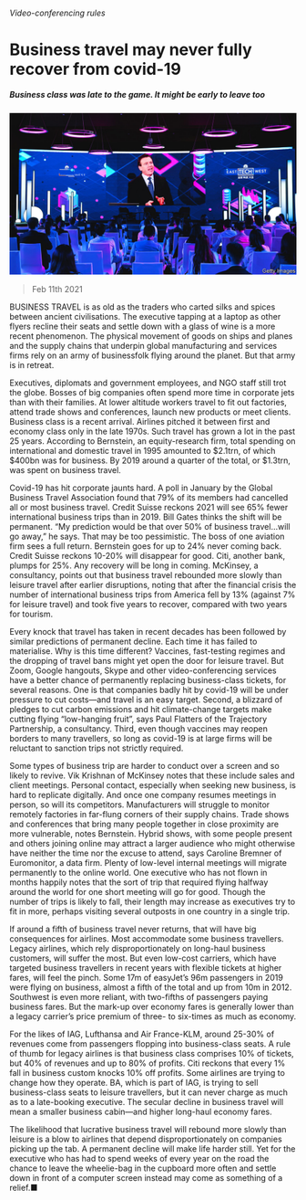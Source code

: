 ###### Video-conferencing rules

# Business travel may never fully recover from covid-19 

##### Business class was late to the game. It might be early to leave too 

![image](images/20210213_SRP060_0.jpg) 

> Feb 11th 2021 


BUSINESS TRAVEL is as old as the traders who carted silks and spices between ancient civilisations. The executive tapping at a laptop as other flyers recline their seats and settle down with a glass of wine is a more recent phenomenon. The physical movement of goods on ships and planes and the supply chains that underpin global manufacturing and services firms rely on an army of businessfolk flying around the planet. But that army is in retreat.


Executives, diplomats and government employees, and NGO staff still trot the globe. Bosses of big companies often spend more time in corporate jets than with their families. At lower altitude workers travel to fit out factories, attend trade shows and conferences, launch new products or meet clients. Business class is a recent arrival. Airlines pitched it between first and economy class only in the late 1970s. Such travel has grown a lot in the past 25 years. According to Bernstein, an equity-research firm, total spending on international and domestic travel in 1995 amounted to $2.1trn, of which $400bn was for business. By 2019 around a quarter of the total, or $1.3trn, was spent on business travel.



Covid-19 has hit corporate jaunts hard. A poll in January by the Global Business Travel Association found that 79% of its members had cancelled all or most business travel. Credit Suisse reckons 2021 will see 65% fewer international business trips than in 2019. Bill Gates thinks the shift will be permanent. “My prediction would be that over 50% of business travel…will go away,” he says. That may be too pessimistic. The boss of one aviation firm sees a full return. Bernstein goes for up to 24% never coming back. Credit Suisse reckons 10-20% will disappear for good. Citi, another bank, plumps for 25%. Any recovery will be long in coming. McKinsey, a consultancy, points out that business travel rebounded more slowly than leisure travel after earlier disruptions, noting that after the financial crisis the number of international business trips from America fell by 13% (against 7% for leisure travel) and took five years to recover, compared with two years for tourism.


Every knock that travel has taken in recent decades has been followed by similar predictions of permanent decline. Each time it has failed to materialise. Why is this time different? Vaccines, fast-testing regimes and the dropping of travel bans might yet open the door for leisure travel. But Zoom, Google hangouts, Skype and other video-conferencing services have a better chance of permanently replacing business-class tickets, for several reasons. One is that companies badly hit by covid-19 will be under pressure to cut costs—and travel is an easy target. Second, a blizzard of pledges to cut carbon emissions and hit climate-change targets make cutting flying “low-hanging fruit”, says Paul Flatters of the Trajectory Partnership, a consultancy. Third, even though vaccines may reopen borders to many travellers, so long as covid-19 is at large firms will be reluctant to sanction trips not strictly required.


Some types of business trip are harder to conduct over a screen and so likely to revive. Vik Krishnan of McKinsey notes that these include sales and client meetings. Personal contact, especially when seeking new business, is hard to replicate digitally. And once one company resumes meetings in person, so will its competitors. Manufacturers will struggle to monitor remotely factories in far-flung corners of their supply chains. Trade shows and conferences that bring many people together in close proximity are more vulnerable, notes Bernstein. Hybrid shows, with some people present and others joining online may attract a larger audience who might otherwise have neither the time nor the excuse to attend, says Caroline Bremner of Euromonitor, a data firm. Plenty of low-level internal meetings will migrate permanently to the online world. One executive who has not flown in months happily notes that the sort of trip that required flying halfway around the world for one short meeting will go for good. Though the number of trips is likely to fall, their length may increase as executives try to fit in more, perhaps visiting several outposts in one country in a single trip.


If around a fifth of business travel never returns, that will have big consequences for airlines. Most accommodate some business travellers. Legacy airlines, which rely disproportionately on long-haul business customers, will suffer the most. But even low-cost carriers, which have targeted business travellers in recent years with flexible tickets at higher fares, will feel the pinch. Some 17m of easyJet’s 96m passengers in 2019 were flying on business, almost a fifth of the total and up from 10m in 2012. Southwest is even more reliant, with two-fifths of passengers paying business fares. But the mark-up over economy fares is generally lower than a legacy carrier’s price premium of three- to six-times as much as economy.


For the likes of IAG, Lufthansa and Air France-KLM, around 25-30% of revenues come from passengers flopping into business-class seats. A rule of thumb for legacy airlines is that business class comprises 10% of tickets, but 40% of revenues and up to 80% of profits. Citi reckons that every 1% fall in business custom knocks 10% off profits. Some airlines are trying to change how they operate. BA, which is part of IAG, is trying to sell business-class seats to leisure travellers, but it can never charge as much as to a late-booking executive. The secular decline in business travel will mean a smaller business cabin—and higher long-haul economy fares.


The likelihood that lucrative business travel will rebound more slowly than leisure is a blow to airlines that depend disproportionately on companies picking up the tab. A permanent decline will make life harder still. Yet for the executive who has had to spend weeks of every year on the road the chance to leave the wheelie-bag in the cupboard more often and settle down in front of a computer screen instead may come as something of a relief.■

